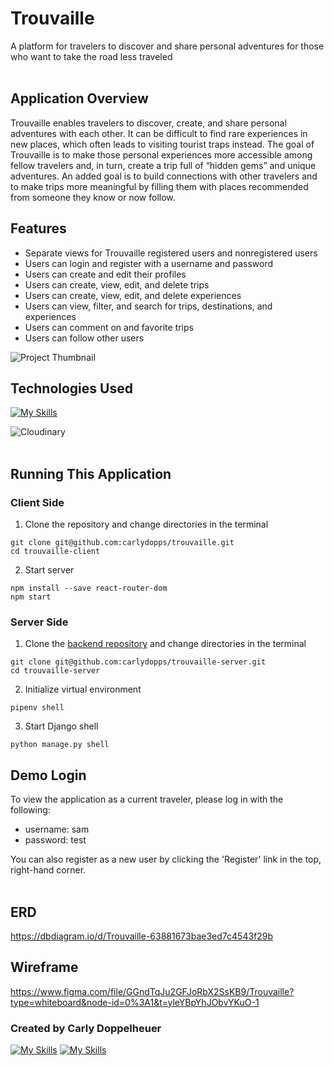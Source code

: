 # Trouvaille

A platform for travelers to discover and share personal adventures for those who want to take the road less traveled
<br />
<br />
## Application Overview

Trouvaille enables travelers to discover, create, and share personal adventures with each other. It can be difficult to find rare experiences in new places, which often leads to visiting tourist traps instead. The goal of Trouvaille is to make those personal experiences more accessible among fellow travelers and, in turn, create a trip full of “hidden gems” and unique adventures. An added goal is to build connections with other travelers and to make trips more meaningful by filling them with places recommended from someone they know or now follow.
<br />
## Features

- Separate views for Trouvaille registered users and nonregistered users
- Users can login and register with a username and password
- Users can create and edit their profiles
- Users can create, view, edit, and delete trips
- Users can create, view, edit, and delete experiences
- Users can view, filter, and search for trips, destinations, and experiences
- Users can comment on and favorite trips
- Users can follow other users

![Project Thumbnail](https://res.cloudinary.com/dupram4w7/image/upload/v1673290805/Trouvaille/Screen_Shot_2023-01-09_at_12.46.40_PM_nsjegm.png)
<br />

## Technologies Used
[![My Skills](https://skills.thijs.gg/icons?i=js,py,react,django,html,css,git)](https://skills.thijs.gg)

![Cloudinary](https://res.cloudinary.com/dupram4w7/image/upload/v1668534325/Screen_Shot_2022-11-15_at_11.43.47_AM_ozrpxh.png)
<br />
<br />

## Running This Application

### Client Side
1. Clone the repository and change directories in the terminal

```
git clone git@github.com:carlydopps/trouvaille.git
cd trouvaille-client
```

2. Start server

```
npm install --save react-router-dom
npm start
```

### Server Side
1. Clone the [backend repository](https://github.com/carlydopps/trouvaille-server) and change directories in the terminal

```
git clone git@github.com:carlydopps/trouvaille-server.git
cd trouvaille-server
```

2. Initialize virtual environment

```
pipenv shell
```

3. Start Django shell
```
python manage.py shell
```


## Demo Login

To view the application as a current traveler, please log in with the following:
- username: sam
- password: test

You can also register as a new user by clicking the 'Register' link in the top, right-hand corner.
<br />
<br />

## ERD
https://dbdiagram.io/d/Trouvaille-63881673bae3ed7c4543f29b

## Wireframe
https://www.figma.com/file/GGndTqJu2GFJoRbX2SsKB9/Trouvaille?type=whiteboard&node-id=0%3A1&t=yleYBpYhJObvYKuO-1

### Created by Carly Doppelheuer
[![My Skills](https://skillicons.dev/icons?i=github)](https://github.com/carlydopps) [![My Skills](https://skillicons.dev/icons?i=linkedin)](https://www.linkedin.com/in/carlydoppelheuer/)
